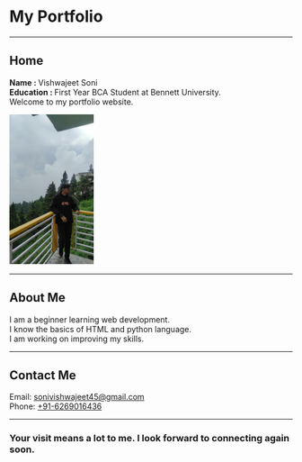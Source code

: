 <!DOCTYPE html>
<html lang="en">
<head>
  <meta charset="UTF-8">
  <meta name="viewport" content="width=device-width, initial-scale=1.0">
  <title>My Portfolio</title>
</head>
<body>


  <h1>My Portfolio</h1>
  
  <hr>

  <h2 id="home">Home</h2>
  <p><b>Name : </b>Vishwajeet Soni<br><b>Education : </b>First Year BCA Student at Bennett University.<br> Welcome to my portfolio website.</p>
  
 
  <img src="image.jpg" alt="image"  width="150" >
  <hr>

  <h2 id="about">About Me</h2>
  <p>I am a beginner learning web development.<br> I know the basics of HTML and python language.<br> I am working on improving my skills.</p>
  <hr>

  <h2 id="contact">Contact Me</h2>
  <p>Email: <a href="mailto:sonivishwajeet45@gmail.com">sonivishwajeet45@gmail.com</a><br>
   Phone: <a href="tel:+916269016436">+91-6269016436</a></p>
  <hr>

  <h3> Your visit means a lot to me. I look forward to connecting again soon.</h3>

</body>
</html>
